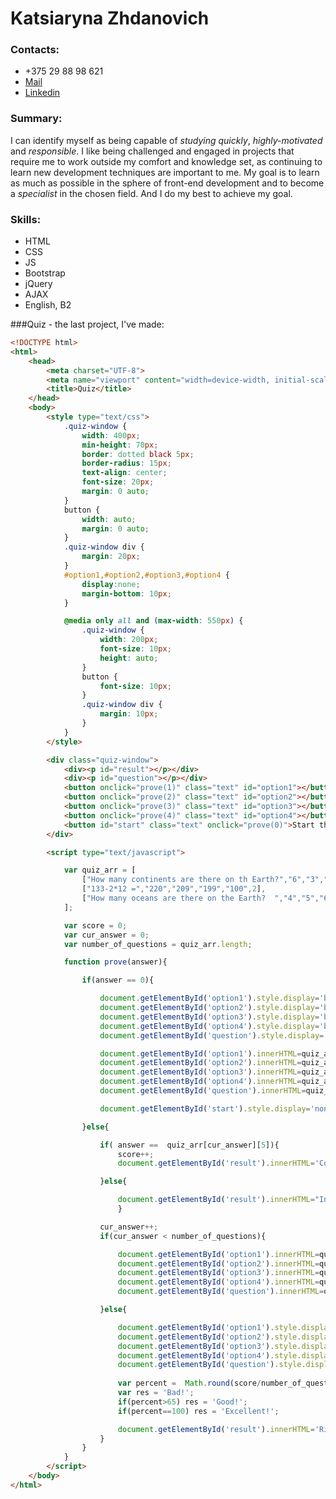 # Katsiaryna Zhdanovich

### Contacts:
* +375 29 88 98 621
* [Mail](mailto:zhdanovichkat@gmail.com)
* [Linkedin](https://www.linkedin.com/in/katsiaryna-zhdanovich/)

### Summary:
I can identify myself as being capable of *studying quickly*, *highly-motivated* and *responsible*. I like being challenged and engaged in projects that require me to work outside my comfort and knowledge set, as continuing to learn new development techniques are important to me.
My goal is to learn as much as possible in the sphere of front-end development and to become a _specialist_ in the chosen field.
And I do my best to achieve my goal.

### Skills:
* HTML
* CSS
* JS
* Bootstrap
* jQuery
* AJAX
* English, B2

###Quiz - the last project, I've made:
```HTML
<!DOCTYPE html>
<html>
	<head>
		<meta charset="UTF-8">
		<meta name="viewport" content="width=device-width, initial-scale=1.0">
		<title>Quiz</title>
	</head>
	<body>
		<style type="text/css">
			.quiz-window {
				width: 400px;
				min-height: 70px;
				border: dotted black 5px;
				border-radius: 15px;
				text-align: center;
				font-size: 20px;
				margin: 0 auto;
			}
			button {
				width: auto;
				margin: 0 auto;
			}
			.quiz-window div {
				margin: 20px;
			}
			#option1,#option2,#option3,#option4 {
				display:none;
				margin-bottom: 10px;
			}

			@media only all and (max-width: 550px) {
				.quiz-window {
					width: 200px;
					font-size: 10px;
					height: auto;
				}
				button {
					font-size: 10px;
				}
				.quiz-window div {
					margin: 10px;
				}
			}
		</style>

		<div class="quiz-window">			
			<div><p id="result"></p></div>
			<div><p id="question"></p></div>
			<button onclick="prove(1)" class="text" id="option1"></button>
			<button onclick="prove(2)" class="text" id="option2"></button>
			<button onclick="prove(3)" class="text" id="option3"></button>
			<button onclick="prove(4)" class="text" id="option4"></button>
			<button id="start" class="text" onclick="prove(0)">Start the quiz</button>
		</div>

		<script type="text/javascript">

			var quiz_arr = [
				["How many continents are there on th Earth?","6","3","7","10",3],
				["133-2*12 =","220","209","199","100",2],
				["How many oceans are there on the Earth?  ","4","5","6","7",1],
			];

			var score = 0;
			var cur_answer = 0;
			var number_of_questions = quiz_arr.length;

			function prove(answer){

				if(answer == 0){ 

					document.getElementById('option1').style.display='block';
					document.getElementById('option2').style.display='block';
					document.getElementById('option3').style.display='block';
					document.getElementById('option4').style.display='block';
					document.getElementById('question').style.display='block';

					document.getElementById('option1').innerHTML=quiz_arr[cur_answer][1];
					document.getElementById('option2').innerHTML=quiz_arr[cur_answer][2];
					document.getElementById('option3').innerHTML=quiz_arr[cur_answer][3];
					document.getElementById('option4').innerHTML=quiz_arr[cur_answer][4];
					document.getElementById('question').innerHTML=quiz_arr[cur_answer][0];

					document.getElementById('start').style.display='none';

				}else{

					if( answer ==  quiz_arr[cur_answer][5]){
						score++;
						document.getElementById('result').innerHTML='Correct!';

					}else{

						document.getElementById('result').innerHTML="Incorrect! Right answer: " + quiz_arr[cur_answer][quiz_arr[cur_answer][5]];
						}

					cur_answer++;
					if(cur_answer < number_of_questions){

						document.getElementById('option1').innerHTML=quiz_arr[cur_answer][1];
						document.getElementById('option2').innerHTML=quiz_arr[cur_answer][2];
						document.getElementById('option3').innerHTML=quiz_arr[cur_answer][3];
						document.getElementById('option4').innerHTML=quiz_arr[cur_answer][4];
						document.getElementById('question').innerHTML=quiz_arr[cur_answer][0];

					}else{

						document.getElementById('option1').style.display='none';
						document.getElementById('option2').style.display='none';
						document.getElementById('option3').style.display='none';
						document.getElementById('option4').style.display='none';
						document.getElementById('question').style.display='none';
						
						var percent =  Math.round(score/number_of_questions*100);				
						var res = 'Bad!';
						if(percent>65) res = 'Good!';
						if(percent==100) res = 'Excellent!';

						document.getElementById('result').innerHTML='Right answers: ' + score + ' out of ' + number_of_questions + ' (' + percent + '%)<br>' + res;
					}
				}
			}
		</script>
	</body>
</html>
```

